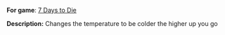 **For game**: [7 Days to Die](https://7daystodie.com)

**Description:**
Changes the temperature to be colder the higher up you go
